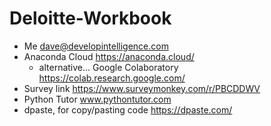 # Deloitte-Workbook
* Me dave@developintelligence.com
* Anaconda Cloud https://anaconda.cloud/
  * alternative... Google Colaboratory https://colab.research.google.com/
* Survey link https://www.surveymonkey.com/r/PBCDDWV
* Python Tutor www.pythontutor.com
* dpaste, for copy/pasting code https://dpaste.com/
